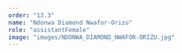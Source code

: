 ```yaml
---
order: "13.3"
name: "Ndonwa Diamond Nwafor-Orizu"
role: "assistantFemale"
image: "images/NDONWA_DIAMOND_NWAFOR-ORIZU.jpg"
---
```

